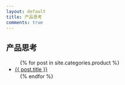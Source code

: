 ```yaml
---
layout: default
title: 产品思考
comments: true
---
```

## 产品思考

<ul>
　{% for post in site.categories.product %}
　　<li><a href="{{ post.url }}">{{ post.title }}</a></li>
　{% endfor %}
</ul>
